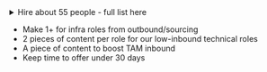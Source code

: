 <details>
<summary>Hire about 55 people - full list here</summary>

We do not expect to make all these hires in Q4 - the low ones in particular are more of a stretch goal. We expect to make about ~55 hires in Q4 in total. 

**High**

* Lots of Engineers
* Lots of TAMs

**Medium** 

* More Engineers
* More TAMs

  
**Low**

*Other roles

The sections are not stack-ranked. 
</details>

* Make 1+ for infra roles from outbound/sourcing
* 2 pieces of content per role for our low-inbound technical roles
* A piece of content to boost TAM inbound 
* Keep time to offer under 30 days 
